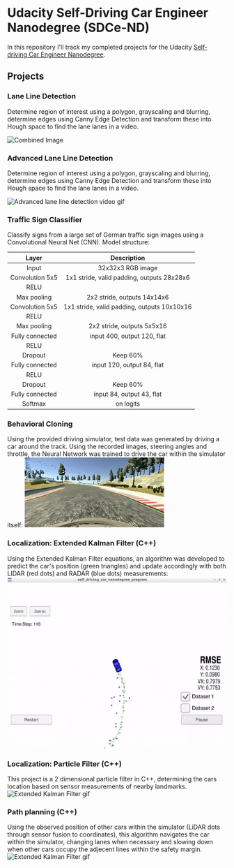 # Udacity Self-Driving Car Engineer Nanodegree (SDCe-ND)

In this repository I'll track my completed projects for the Udacity [Self-driving Car Engineer Nanodegree](https://www.udacity.com/course/self-driving-car-engineer-nanodegree--nd013).


## Projects

### Lane Line Detection
Determine region of interest using a polygon, grayscaling and blurring, determine edges using Canny Edge Detection and transform these into Hough space to find the lane lanes in a video.

<img src="/CarND-FindLaneLines-P1/examples/solidWhiteRight.gif" width="480" alt="Combined Image" />


### Advanced Lane Line Detection
Determine region of interest using a polygon, grayscaling and blurring, determine edges using Canny Edge Detection and transform these into Hough space to find the lane lanes in a video.

![Advanced lane line detection video gif](images/advanced_lane_lines_output.gif)


### Traffic Sign Classifier
Classify signs from a large set of German traffic sign images using a Convolutional Neural Net (CNN).
Model structure: 

| Layer         		|     Description	        					| 
|:---------------------:|:---------------------------------------------:| 
| Input         		| 32x32x3 RGB image   							| 
| Convolution 5x5     	| 1x1 stride, valid padding, outputs 28x28x6 	|
| RELU					|												|
| Max pooling	      	| 2x2 stride,  outputs 14x14x6 				|
| Convolution 5x5	    | 1x1 stride, valid padding, outputs 10x10x16 	|
| RELU					|												|
| Max pooling	      	| 2x2 stride,  outputs 5x5x16 				|
| Fully connected		| input 400, output 120, flat				|
| RELU					|												|
| Dropout					| Keep 60%												|
| Fully connected		| input 120, output 84, flat				|
| RELU					|												|
| Dropout					| Keep 60%												|
| Fully connected		| input 84, output 43, flat				|
| Softmax				| on logits        									| 


### Behavioral Cloning
Using the provided driving simulator, test data was generated by driving a car around the track. Using the recorded images, steering angles and throttle, the Neural Network was trained to drive the car within the simulator itself:
![Behavioral Cloning gif](images/BehavioralCloning.gif)


### Localization: Extended Kalman Filter (C++)
Using the Extended Kalman Filter equations, an algorithm was developed to predict the car's position (green triangles) and update accordingly with both LIDAR (red dots) and RADAR (blue dots) measurements:
![Extended Kalman Filter gif](images/ExtendedKalmanFilter.gif)


### Localization: Particle Filter (C++)
This project is a 2 dimensional particle filter in C++, determining the cars location based on sensor measurements of nearby landmarks.
![Extended Kalman Filter gif](images/pathplanning.gif)


### Path planning (C++)
Using the observed position of other cars within the simulator (LiDAR dots through sensor fusion to coordinates), this algorithm navigates the car within the simulator, changing lanes when necessary and slowing down when other cars occupy the adjecent lines within the safety margin.
![Extended Kalman Filter gif](images/pathplanning.gif)
